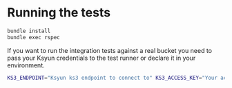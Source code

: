 # Running the tests
```bash
bundle install
bundle exec rspec
```

If you want to run the integration tests against a real bucket you need to pass your Ksyun credentials to the test runner or declare it in your environment.
```bash
KS3_ENDPOINT="Ksyun ks3 endpoint to connect to" KS3_ACCESS_KEY="Your access key id" KS3_SECRET_KEY="Your access secret" KS3_BUCKET="Your bucket" bundle exec rspec spec/integration --tag integration
```
